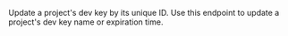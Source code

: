 Update a project's dev key by its unique ID. Use this endpoint to update a project's dev key name or expiration time.